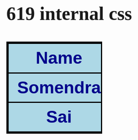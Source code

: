 <html>
<head><h1>619 internal css</h1>
<style>
table ,tr, th{
border:3px solid black;
border-collapse:collapse;
font-family:sans-serif;
font-size:45px;
width:50%;
color:darkblue;
background-color:lightblue;}
h1{
font-family:gerogia;
font-size:50px;}

</style>
</head>
<body>
<table>
<tr >
<th>Name</th>
<th>Regno</th></tr>
<tr >
<th>Somendra</th>
<th>619</th></tr>
<tr >
<th>Sai</th>
<th>518</th></tr>
</table>
</body></html>
